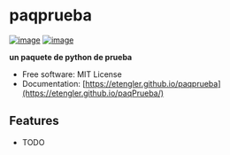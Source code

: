 # paqprueba


[![image](https://img.shields.io/pypi/v/paqprueba.svg)](https://pypi.python.org/pypi/paqprueba)
[![image](https://img.shields.io/conda/vn/conda-forge/paqprueba.svg)](https://anaconda.org/conda-forge/paqprueba)


**un paquete de python de prueba**


-   Free software: MIT License
-   Documentation: [https://etengler.github.io/paqprueba](https://etengler.github.io/paqPrueba/)


## Features

-   TODO
